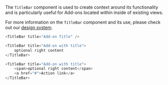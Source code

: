 The `TitleBar` component is used to create context around its functionality and is particularly useful for Add-ons located within inside of existing views.

For more information on the `TitleBar` component and its use, please check out our [design system](https://build.localbyflywheel.com/project/designing-your-add-on/creating-your-layout#the-title-bar).

```js
<TitleBar title="Add-on Title" />
```

```js
<TitleBar title="Add-on with title">
    optional right content
</TitleBar>
```

```js
<TitleBar title="Add-on with title">
    <span>optional right content</span>
    <a href="#">Action link</a>
</TitleBar>
```
